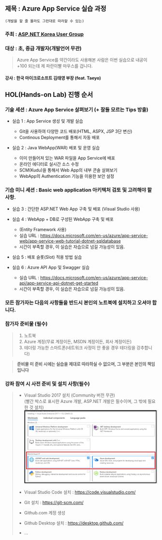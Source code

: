 ## 제목 : Azure App Service 실습 과정  
	(개발을 할 줄 몰라도 그런대로 따라할 수 있는) 

### **주최** : [ASP.NET Korea User Group](https://www.facebook.com/groups/AspxKorea/)
### **대상** : 초, 중급 개발자(개발언어 무관)
> Azure App Service를 약간이라도 사용해본 사람은 이번 실습으로 내공이 +100 되는데 제 파란이빨 마우스를 겁니다.

#### **강사** : 한국 마이크로소프트 김태영 부장 (feat. Taeyo)


## HOL(Hands-on Lab) 진행 순서

### 기술 세션 : Azure App Service 살펴보기 (+ 잘들 모르는 Tips 방출)

- 실습 1 : App Service 생성 및 개발 실습
    - Git을 사용하여 다양한 코드 배포(HTML, ASPX, JSP 3단 변신)
    - Continous Deployment를 통해서 자동 배포

- 실습 2 : Java WebApp(WAR) 배포 및 운영 실습
	- 이미 만들어져 있는 WAR 파일을 App Service에 배포
	- 온라인 에디터로 실시간 소스 수정
	- SCM(Kudu)을 통해서 Web App의 내부 콘솔 살펴보기
	- WebApp의 Authentication 기능을 이용한 보안 설정

### 기습 미니 세션 : Basic web application 아키텍처 검토 및 고려해야 할 사항.

- 실습 3 : 간단한 ASP.NET Web App 구축 및 배포 (Visual Studio 사용)
- 실습 4 : WebApp + DB로 구성된 WebApp 구축 및 배포
	- (Entity Framework 사용)
	- 실습 URL : https://docs.microsoft.com/en-us/azure/app-service-web/app-service-web-tutorial-dotnet-sqldatabase
	- 시간이 부족할 경우, 이 실습은 자습으로 넘길 가능성이 있음.

- 실습 5 : 배포 슬롯(Slot) 적용 방법 실습
- 실습 6 : Azure API App 및 Swagger 실습
	- 실습 URL : https://docs.microsoft.com/en-us/azure/app-service-api/app-service-api-dotnet-get-started
	- 시간이 부족할 경우, 이 실습은 자습으로 넘길 가능성이 있음.

### 모든 참가자는 다음의 사항들을 반드시 본인의 노트북에 설치하고 오셔야 합니다.

### 참가자 준비물 (필수)
> 1. 노트북  
> 2. Azure 계정(무료 계정이든, MSDN 계정이든, 회사 계정이든)  
> 3. 테더링 가능한 스마트폰(네트워크 사정이 안 좋을 경우 테더링을 강추합니다)  

> **준비물 미 준비 시에는 실습을 제대로 따라하실 수 없으며, 그 부분은 본인의 책임입니다**

### 강좌 참여 시 사전 준비 및 설치 사항(필수)
> - Visual Studio 2017 설치 (Community 버전 무관)  
>   (빨간 박스로 표시한 Azure 개발, ASP.NET 개발은 필수이며, 그 밖에 필요한 것 설치)
>   ![이미지](./images/install.png)
> 
> - Visual Studio Code 설치 : https://code.visualstudio.com/  
> - Git 설치 : https://git-scm.com/  
> - Github.com 계정 생성  
> - Github Desktop 설치 : https://desktop.github.com/  
> - ...
